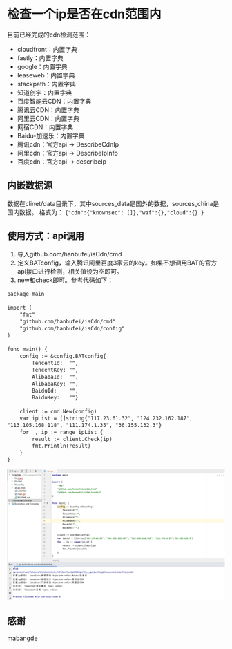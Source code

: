 # 检查一个ip是否在cdn范围内
目前已经完成的cdn检测范围：
* cloudfront：内置字典
* fastly：内置字典
* google：内置字典
* leaseweb：内置字典
* stackpath：内置字典
* 知道创宇：内置字典
* 百度智能云CDN：内置字典
* 腾讯云CDN：内置字典
* 阿里云CDN：内置字典
* 网宿CDN：内置字典
* Baidu-加速乐：内置字典
* 腾讯cdn：官方api -> DescribeCdnIp
* 阿里cdn：官方api -> DescribeIpInfo
* 百度cdn：官方api -> describeIp

## 内嵌数据源

数据在clinet/data目录下，其中sources_data是国外的数据，sources_china是国内数据。
格式为：
`{"cdn":{"knownsec": []},"waf":{},"cloud":{} }`

## 使用方式：api调用

1. 导入github.com/hanbufei/isCdn/cmd
2. 定义BATconfig，输入腾讯阿里百度3家云的key。如果不想调用BAT的官方api接口进行检测，相关值设为空即可。
3. new和check即可。参考代码如下：
```bigquery
package main

import (
	"fmt"
	"github.com/hanbufei/isCdn/cmd"
	"github.com/hanbufei/isCdn/config"
)

func main() {
	config := &config.BATconfig{
		TencentId:  "",
		TencentKey: "",
		AlibabaId:  "",
		AlibabaKey: "",
		BaiduId:    "",
		BaiduKey:   ""}

	client := cmd.New(config)
	var ipList = []string{"117.23.61.32", "124.232.162.187", "113.105.168.118", "111.174.1.35", "36.155.132.3"}
	for _, ip := range ipList {
		result := client.Check(ip)
		fmt.Println(result)
	}
}
```
![img.png](1.png)
## 感谢

mabangde